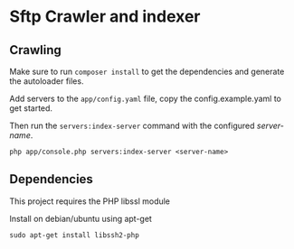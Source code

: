 Sftp Crawler and indexer
========================

Crawling
--------
Make sure to run `composer install` to get the dependencies and generate the autoloader files.

Add servers to the `app/config.yaml` file, copy the config.example.yaml to get started.

Then run the `servers:index-server` command with the configured *server-name*.

    php app/console.php servers:index-server <server-name>


Dependencies
------------

This project requires the PHP libssl module

Install on debian/ubuntu using apt-get

    sudo apt-get install libssh2-php